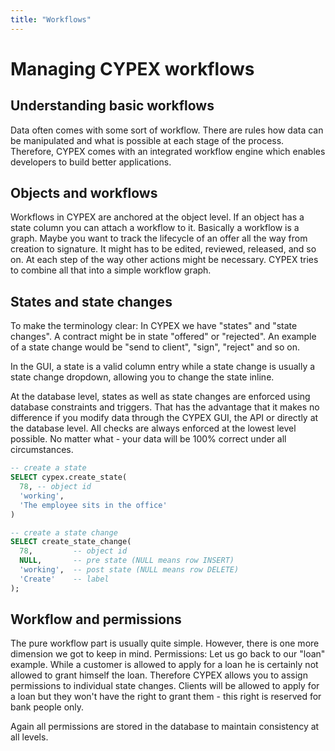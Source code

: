 ```yaml
---
title: "Workflows"
---
```


# Managing CYPEX workflows

## Understanding basic workflows

Data often comes with some sort of workflow. There are rules how data can be
manipulated and what is possible at each stage of the process. Therefore, CYPEX
comes with an integrated workflow engine which enables developers to build
better applications.

## Objects and workflows

Workflows in CYPEX are anchored at the object level. If an object has a state
column you can attach a workflow to it. Basically a workflow is a graph. Maybe
you want to track the lifecycle of an offer all the way from creation to
signature. It might has to be edited, reviewed, released, and so on. At each
step of the way other actions might be necessary. CYPEX tries to combine all
that into a simple workflow graph.

## States and state changes

To make the terminology clear: In CYPEX we have "states" and "state changes". A
contract might be in state "offered" or "rejected". An example of a state change
would be "send to client", "sign", "reject" and so on.

In the GUI, a state is a valid column entry while a state change is usually a
state change dropdown, allowing you to change the state inline.

At the database level, states as well as state changes are enforced using
database constraints and triggers. That has the advantage that it makes no
difference if you modify data through the CYPEX GUI, the API or directly at the
database level. All checks are always enforced at the lowest level possible.
No matter what - your data will be 100% correct under all circumstances.

```sql
-- create a state
SELECT cypex.create_state(
  78, -- object id
  'working',
  'The employee sits in the office'
)
```

```sql
-- create a state change
SELECT create_state_change(
  78,         -- object id
  NULL,       -- pre state (NULL means row INSERT)
  'working',  -- post state (NULL means row DELETE)
  'Create'    -- label
);
```

## Workflow and permissions

The pure workflow part is usually quite simple. However, there is one more
dimension we got to keep in mind. Permissions: Let us go back to our "loan"
example. While a customer is allowed to apply for a loan he is certainly not
allowed to grant himself the loan. Therefore CYPEX allows you to assign
permissions to individual state changes. Clients will be allowed to apply for a
loan but they won't have the right to grant them - this right is reserved for
bank people only.

Again all permissions are stored in the database to maintain consistency at all
levels.
